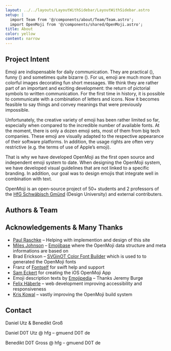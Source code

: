 ```yaml
---
layout: ../../layouts/LayoutWithSidebar/LayoutWithSidebar.astro
setup: |
  import Team from '@/components/about/Team/Team.astro';
  import OpenMoji from '@/components/shared/OpenMoji.astro';
title: About
color: yellow
content: narrow
---
```


## Project Intent

<p>
Emoji are indispensable for daily communication. They are practical (<OpenMoji hex="1F44D"/>), funny (<OpenMoji hex="1F606"/>) and sometimes quite bizarre (<OpenMoji hex="1F4A9"/><OpenMoji hex="1F92A"/><OpenMoji hex="1F640"/><OpenMoji hex="1F9DF"/>). For us, emoji are much more than colorful images decorating fun short messages. We think they are rather part of an important and exciting development: the return of pictorial symbols to written communication. For the first time in history, it is possible to communicate with a combination of letters and icons. Now it becomes feasible to say things and convey meanings that were previously impossible.
</p>

Unfortunately, the creative variety of emoji has been rather limited so far, especially when compared to the incredible number of available fonts. At the moment, there is only a dozen emoji sets, most of them from big tech companies. These emoji are visually adapted to the respective appearance of their software platforms. In addition, the usage rights are often very restrictive (e.g. the terms of use of Apple’s emoji).

That is why we have developed OpenMoji as the first open source and independent emoji system to date. When designing the OpenMoji system, we have developed visual guidelines that are not linked to a specific branding. In addition, our goal was to design emojis that integrate well in combination with text.

OpenMoji is an open-source project of 50+ students and 2 professors of the [HfG Schwäbisch Gmünd](http://www.hfg-gmuend.de/) (Design University) and external contributers.

## Authors & Team
<Team/>

## Acknowledgements & Many Thanks
- [Paul Raschke](https://github.com/PaulRaschke) – Helping with implemention and design of this site
- [Miles Johnson](https://github.com/milesj) – [Emojibase](https://github.com/milesj/emojibase) where the OpenMoji data structure and meta informations are based on
- Brad Erickson – [SVGinOT Color Font Builder](https://github.com/13rac1/scfbuild) which is used to to generated the OpenMoji fonts
- Franz of [Fontself](https://www.fontself.com/) for swift help and support
- [Sam Eckert](https://sam0711er.com/) for creating the iOS OpenMoji App
- Emoji description texts by [Emojipedia](https://emojipedia.org/) – Thanks Jeremy Burge
- [Felix Häberle](https://twitter.com/felix_haeberle) – web development improving accessibility and responsiveness
- [Kris Kowal](https://github.com/kriskowal) – vastly improving the OpenMoji build system

## Contact
Daniel Utz & Benedikt Groß

Daniel D0T Utz @ hfg – gmuend D0T de

Benedikt D0T Gross @ hfg – gmuend D0T de